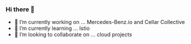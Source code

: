### Hi there 👋

- 🔭 I’m currently working on ... Mercedes-Benz.io and Cellar Collective
- 🌱 I’m currently learning ... Istio 
- 👯 I’m looking to collaborate on ... cloud projects

